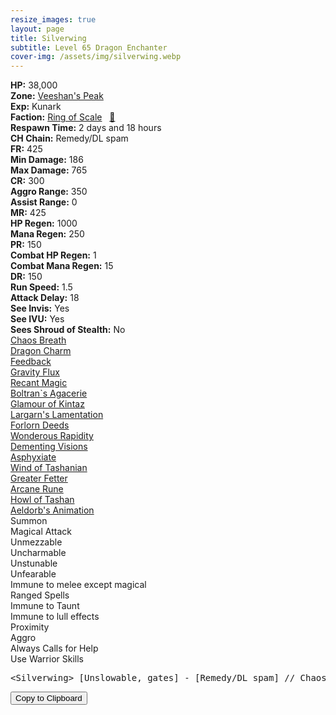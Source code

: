 ```yaml
---
resize_images: true
layout: page
title: Silverwing
subtitle: Level 65 Dragon Enchanter
cover-img: /assets/img/silverwing.webp
---
```


<div class="info-section">
<div class="info-item"><strong>HP:</strong> 38,000</div>
<div class="info-item"><strong>Zone:</strong> <a href="https://www.pqdi.cc/zone/108" target="_blank">Veeshan's Peak</a></div>
<div class="info-item"><strong>Exp:</strong> Kunark</div>
<div class="info-item"><strong>Faction:</strong> <a href="https://www.pqdi.cc/faction/304" target="_blank">Ring of Scale</a>&nbsp;&nbsp;&nbsp;<a href="https://www.pqdi.cc/npc/108509" target="_blank" title="View NPC on PQDI">🔗</a></div>
</div>

<div class="info-lockout">
<div class="info-lockoutitem"><strong>Respawn Time:</strong> 2 days and 18 hours </div>
<div class="info-lockoutitem"><strong>CH Chain:</strong> Remedy/DL spam</div>
</div>

<div class="stats-grid">
<div class="stats-row">
<div class="stats-cell"><strong>FR:</strong> 425</div>
<div class="stats-cell"><strong>Min Damage:</strong> 186</div>
<div class="stats-cell"><strong>Max Damage:</strong> 765</div>
</div>
<div class="stats-row">
<div class="stats-cell"><strong>CR:</strong> 300</div>
<div class="stats-cell"><strong>Aggro Range:</strong> 350</div>
<div class="stats-cell"><strong>Assist Range:</strong> 0</div>
</div>
<div class="stats-row">
<div class="stats-cell"><strong>MR:</strong> 425</div>
<div class="stats-cell"><strong>HP Regen:</strong> 1000</div>
<div class="stats-cell"><strong>Mana Regen:</strong> 250</div>
</div>
<div class="stats-row">
<div class="stats-cell"><strong>PR:</strong> 150</div>
<div class="stats-cell"><strong>Combat HP Regen:</strong> 1</div>
<div class="stats-cell"><strong>Combat Mana Regen:</strong> 15</div>
</div>
<div class="stats-row">
<div class="stats-cell"><strong>DR:</strong> 150</div>
<div class="stats-cell"><strong>Run Speed:</strong> 1.5</div>
<div class="stats-cell"><strong>Attack Delay:</strong> 18</div>
</div>
<div class="stats-row">
<div class="stats-cell"><strong>See Invis:</strong> Yes</div>
<div class="stats-cell"><strong>See IVU:</strong> Yes</div>
<div class="stats-cell"><strong>Sees Shroud of Stealth:</strong> No</div>
</div>
</div>

<div class="spell-grid">
<div class="spell-cell"><a href="https://www.pqdi.cc/spell/835" target="_blank">Chaos Breath</a></div>
<div class="spell-cell"><a href="https://www.pqdi.cc/spell/841" target="_blank">Dragon Charm</a></div>
<div class="spell-cell"><a href="https://www.pqdi.cc/spell/191" target="_blank">Feedback</a></div>
<div class="spell-cell"><a href="https://www.pqdi.cc/spell/73" target="_blank">Gravity Flux</a></div>
<div class="spell-cell"><a href="https://www.pqdi.cc/spell/1697" target="_blank">Recant Magic</a></div>
<div class="spell-cell"><a href="https://www.pqdi.cc/spell/1705" target="_blank">Boltran`s Agacerie</a></div>
<div class="spell-cell"><a href="https://www.pqdi.cc/spell/1691" target="_blank">Glamour of Kintaz</a></div>
<div class="spell-cell"><a href="https://www.pqdi.cc/spell/1715" target="_blank">Largarn's Lamentation</a></div>
<div class="spell-cell"><a href="https://www.pqdi.cc/spell/1712" target="_blank">Forlorn Deeds</a></div>
<div class="spell-cell"><a href="https://www.pqdi.cc/spell/1709" target="_blank">Wonderous Rapidity</a></div>
<div class="spell-cell"><a href="https://www.pqdi.cc/spell/2016" target="_blank">Dementing Visions</a></div>
<div class="spell-cell"><a href="https://www.pqdi.cc/spell/1703" target="_blank">Asphyxiate</a></div>
<div class="spell-cell"><a href="https://www.pqdi.cc/spell/1704" target="_blank">Wind of Tashanian</a></div>
<div class="spell-cell"><a href="https://www.pqdi.cc/spell/3194" target="_blank">Greater Fetter</a></div>
<div class="spell-cell"><a href="https://www.pqdi.cc/spell/3199" target="_blank">Arcane Rune</a></div>
<div class="spell-cell"><a href="https://www.pqdi.cc/spell/3342" target="_blank">Howl of Tashan</a></div>
<div class="spell-cell"><a href="https://www.pqdi.cc/spell/3034" target="_blank">Aeldorb's Animation</a></div>
</div>

<div class="ability-grid">
<div class="ability-cell">Summon</div>
<div class="ability-cell">Magical Attack</div>
<div class="ability-cell">Unmezzable</div>
<div class="ability-cell">Uncharmable</div>
<div class="ability-cell">Unstunable</div>
<div class="ability-cell">Unfearable</div>
<div class="ability-cell">Immune to melee except magical</div>
<div class="ability-cell">Ranged Spells</div>
<div class="ability-cell">Immune to Taunt</div>
<div class="ability-cell">Immune to lull effects</div>
<div class="ability-cell">Proximity</div>
<div class="ability-cell">Aggro</div>
<div class="ability-cell">Always Calls for Help</div>
<div class="ability-cell">Use Warrior Skills</div>
</div>

<div class="copy-text-container"><pre class="copy-text-content" id="copy-box">&lt;Silverwing&gt; [Unslowable, gates] - [Remedy/DL spam] // Chaos Breath (targeted AOE, 35 rng, MR, 0 check, 12s CD): 1200 dmg gravity flux | **Max MR**</pre><button class="copy-button" onclick="copyText('copy-box')">Copy to Clipboard</button></div>